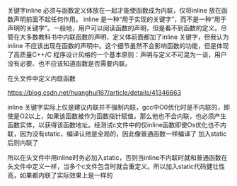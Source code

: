 关键字inline 必须与函数定义体放在一起才能使函数成为内联，仅将inline 放在函数声明前面不起任何作用。
inline 是一种“用于实现的关键字”，而不是一种“用于声明的关键字”。一般地，用户可以阅读函数的声明，但是看不到函数的定义。尽管在大多数教科书中内联函数的声明、定义体前面都加了inline 关键字，但我认为inline 不应该出现在函数的声明中。这个细节虽然不会影响函数的功能，但是体现了高质量C++/C 程序设计风格的一个基本原则：声明与定义不可混为一谈，用户没有必要、也不应该知道函数是否需要内联。

在头文件中定义内联函数



https://blog.csdn.net/huanghui167/article/details/41346663


inline 关键字实际上仅是建议内联并不强制内联，gcc中O0优化时是不内联的，即使是O2以上，如果该函数被作为函数指针赋值，那么他也不会内联，也必须产生函数实体，以获得该函数地址。经测试c文件中的仅inline函数即使Os优化也不内联，因为没有static，编译认他是全局的，因此像普通函数一样编译了
加入static 后则内联了

所以在头文件中用inline时务必加入static，否则当inline不内联时就和普通函数在头文件中定义一样，当多个c文件包含时就会重定义。所以加入static代码健壮性高，如果都内联了实际效果上是一样的
